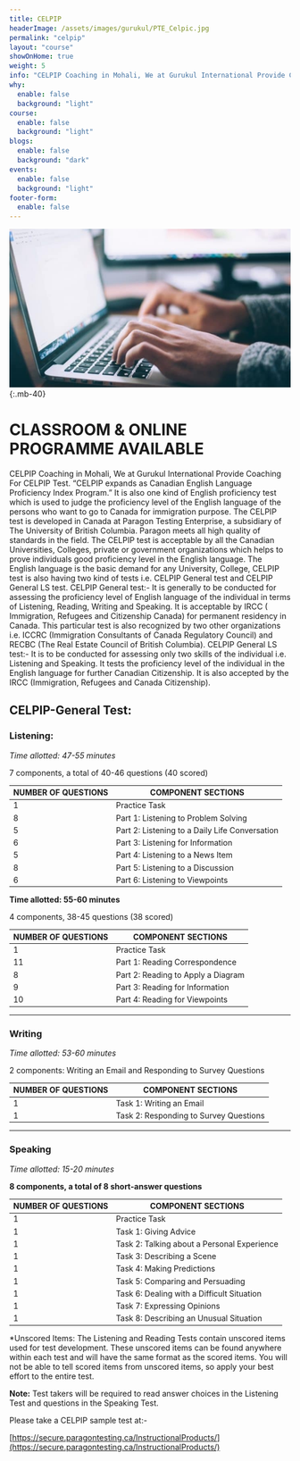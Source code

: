 ```yaml
---
title: CELPIP
headerImage: /assets/images/gurukul/PTE_Celpic.jpg
permalink: "celpip"
layout: "course"
showOnHome: true
weight: 5
info: "CELPIP Coaching in Mohali, We at Gurukul International Provide Coaching For CELPIP Test. “CELPIP  expands as Canadian English Language Proficiency Index Program.” It is also one kind of English proficiency test which is used to judge the proficiency level of the English language of the persons who want to go to Canada for immigration purpose. The CELPIP test is developed in Canada at Paragon Testing Enterprise, a subsidiary of The University of British Columbia."
why:
  enable: false
  background: "light"
course:
  enable: false
  background: "light"
blogs:
  enable: false
  background: "dark"
events:
  enable: false
  background: "light"
footer-form:
  enable: false
---
```


![CELPIP)](assets/images/gurukul/pte_Celpic-2.jpg)
{:.mb-40}

# CLASSROOM & ONLINE PROGRAMME AVAILABLE

CELPIP Coaching in Mohali, We at Gurukul International Provide Coaching For CELPIP Test. “CELPIP  expands as Canadian English Language Proficiency Index Program.” It is also one kind of English proficiency test which is used to judge the proficiency level of the English language of the persons who want to go to Canada for immigration purpose. The CELPIP test is developed in Canada at Paragon Testing Enterprise, a subsidiary of The University of British Columbia. Paragon meets all high quality of standards in the field. The CELPIP test is acceptable by all the Canadian Universities, Colleges, private or government organizations which helps to prove individuals good proficiency level in the English language. The English language is the basic demand for any University, College, CELPIP test is also having two kind of tests i.e. CELPIP General test and CELPIP General LS test.  CELPIP General test:- It is generally to be conducted for assessing the proficiency level of English language of the individual in terms of Listening, Reading, Writing and Speaking. It is acceptable by IRCC ( Immigration, Refugees and Citizenship Canada) for permanent residency in Canada. This particular test is also recognized by two other organizations i.e. ICCRC (Immigration Consultants of Canada Regulatory Council) and RECBC (The Real Estate Council of British Columbia).  CELPIP General LS test:- It is to be conducted for assessing only two skills of the individual i.e. Listening and Speaking. It tests the proficiency level of the individual in the English language for further Canadian Citizenship. It is also accepted by the IRCC (Immigration, Refugees and Canada Citizenship).

## CELPIP-General Test:


### Listening:

*Time allotted: 47-55 minutes*

7 components, a total of 40-46 questions (40 scored)


|NUMBER OF QUESTIONS|COMPONENT SECTIONS|
|----------|-------------|
| 1 |Practice Task |
| 8 | Part 1: Listening to Problem Solving    |
| 5 | Part 2: Listening to a Daily Life Conversation |
| 6 | Part 3: Listening for Information |
| 5 | Part 4: Listening to a News Item |
| 8 | Part 5: Listening to a Discussion |
| 6 | Part 6: Listening to Viewpoints |


**Time allotted: 55-60 minutes**

4 components, 38-45 questions (38 scored)


| NUMBER OF QUESTIONS   |      COMPONENT SECTIONS      |
|----------|-------------|
| 1  |  Practice Task  |
| 11 |  Part 1: Reading Correspondence   |
| 8 | Part 2: Reading to Apply a Diagram |
| 9 | Part 3: Reading for Information |
| 10 | Part 4: Reading for Viewpoints |

<hr/>

### Writing

*Time allotted: 53-60 minutes*

2 components: Writing an Email and Responding to Survey Questions


| NUMBER OF QUESTIONS   |      COMPONENT SECTIONS      |
|----------|-------------|
| 1  |  Task 1: Writing an Email  |
| 1 | Task 2: Responding to Survey Questions   |

<hr/>

### Speaking

*Time allotted: 15-20 minutes*

**8 components, a total of 8 short-answer questions**

|NUMBER OF QUESTIONS|COMPONENT SECTIONS|
|----------|-------------|
| 1 |Practice Task |
| 1 | Task 1: Giving Advice   |
| 1 | Task 2: Talking about a Personal Experience |
| 1 | Task 3: Describing a Scene |
| 1 | Task 4: Making Predictions |
| 1 | Task 5: Comparing and Persuading |
| 1 | Task 6: Dealing with a Difficult Situation |
| 1 | Task 7: Expressing Opinions |
| 1 | Task 8: Describing an Unusual Situation |

*Unscored Items: The Listening and Reading Tests contain unscored items used for test development. These unscored items can be found anywhere within each test and will have the same format as the scored items. You will not be able to tell scored items from unscored items, so apply your best effort to the entire test.

**Note:** Test takers will be required to read answer choices in the Listening Test and questions in the Speaking Test.

Please take a CELPIP sample test at:-

[https://secure.paragontesting.ca/InstructionalProducts/](https://secure.paragontesting.ca/InstructionalProducts/)

